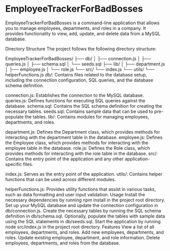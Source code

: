 # EmployeeTrackerForBadBosses
EmployeeTrackerForBadBosses is a command-line application that allows you to manage employees, departments, and roles in a company. It provides functionality to view, add, update, and delete data from a MySQL database.

Directory Structure
The project follows the following directory structure:

EmployeeTrackerForBadBosses/
├── db/
│   ├── connection.js
│   ├── queries.js
│   ├── schema.sql
│   └── seeds.sql
├── lib/
│   ├── department.js
│   ├── employee.js
│   └── role.js
└── src/
    └── index.js
└── utils/
    └── helperFunctions.js
db/: Contains files related to the database setup, including the connection configuration, SQL queries, and the database schema definition.

connection.js: Establishes the connection to the MySQL database.
queries.js: Defines functions for executing SQL queries against the database.
schema.sql: Contains the SQL schema definition for creating the necessary tables.
seeds.sql: Contains sample data that can be used to pre-populate the tables.
lib/: Contains modules for managing employees, departments, and roles.

department.js: Defines the Department class, which provides methods for interacting with the department table in the database.
employee.js: Defines the Employee class, which provides methods for interacting with the employee table in the database.
role.js: Defines the Role class, which provides methods for interacting with the role table in the database.
src/: Contains the entry point of the application and any other application-specific files.

index.js: Serves as the entry point of the application.
utils/: Contains helper functions that can be used across different modules.

helperFunctions.js: Provides utility functions that assist in various tasks, such as data formatting and user input validation.
Usage
Install the necessary dependencies by running npm install in the project root directory.
Set up your MySQL database and update the connection configuration in db/connection.js.
Create the necessary tables by running the SQL schema definition in db/schema.sql.
Optionally, populate the tables with sample data using the SQL statements in db/seeds.sql.
Start the application by running node src/index.js in the project root directory.
Features
View a list of all employees, departments, and roles.
Add new employees, departments, and roles.
Update existing employee, department, and role information.
Delete employees, departments, and roles from the database.